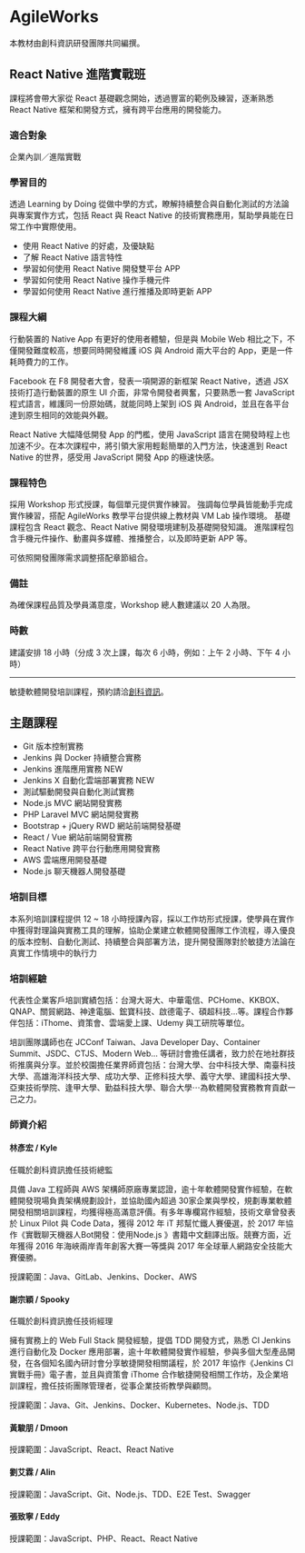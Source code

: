 # AgileWorks

本教材由創科資訊研發團隊共同編撰。

## React Native 進階實戰班

課程將會帶大家從 React 基礎觀念開始，透過豐富的範例及練習，逐漸熟悉 React Native 框架和開發方式，擁有跨平台應用的開發能力。

### 適合對象

企業內訓／進階實戰

### 學習目的

透過 Learning by Doing 從做中學的方式，瞭解持續整合與自動化測試的方法論與專案實作方式，包括 React 與 React Native 的技術實務應用，幫助學員能在日常工作中實際使用。

* 使用 React Native 的好處，及優缺點
* 了解 React Native 語言特性
* 學習如何使用 React Native 開發雙平台 APP
* 學習如何使用 React Native 操作手機元件
* 學習如何使用 React Native 進行推播及即時更新 APP

### 課程大綱

行動裝置的 Native App 有更好的使用者體驗，但是與 Mobile Web 相比之下，不僅開發難度較高，想要同時開發維護 iOS 與 Android 兩大平台的 App，更是一件耗時費力的工作。

Facebook 在 F8 開發者大會，發表一項開源的新框架 React Native，透過 JSX 技術打造行動裝置的原生 UI 介面，非常令開發者興奮，只要熟悉一套 JavaScript 程式語言，維護同一份原始碼，就能同時上架到 iOS 與 Android，並且在各平台達到原生相同的效能與外觀。

React Native 大幅降低開發 App 的門檻，使用 JavaScript 語言在開發時程上也加速不少。在本次課程中，將引領大家用輕鬆簡單的入門方法，快速進到 React Native 的世界，感受用 JavaScript 開發 App 的極速快感。


### 課程特色

採用 Workshop 形式授課，每個單元提供實作練習。
強調每位學員皆能動手完成實作練習，搭配 AgileWorks 教學平台提供線上教材與 VM Lab 操作環境。
基礎課程包含 React 觀念、React Native 開發環境建制及基礎開發知識。
進階課程包含手機元件操作、動畫與多媒體、推播整合，以及即時更新 APP 等。

可依照開發團隊需求調整搭配章節組合。

### 備註

為確保課程品質及學員滿意度，Workshop 總人數建議以 20 人為限。

### 時數

建議安排 18 小時（分成 3 次上課，每次 6 小時，例如：上午 2 小時、下午 4 小時）

---

敏捷軟體開發培訓課程，預約請洽[創科資訊](https://trunk-studio.com/)。

## 主題課程

* Git 版本控制實務
* Jenkins 與 Docker 持續整合實務
* Jenkins 進階應用實務 NEW
* Jenkins X 自動化雲端部署實務 NEW
* 測試驅動開發與自動化測試實務
* Node.js MVC 網站開發實務
* PHP Laravel MVC 網站開發實務
* Bootstrap + jQuery RWD 網站前端開發基礎
* React / Vue 網站前端開發實務
* React Native 跨平台行動應用開發實務
* AWS 雲端應用開發基礎
* Node.js 聊天機器人開發基礎


### 培訓目標

本系列培訓課程提供 12 ~ 18 小時授課內容，採以工作坊形式授課，使學員在實作中獲得對理論與實務工具的理解，協助企業建立軟體開發團隊工作流程，導入優良的版本控制、自動化測試、持續整合與部署方法，提升開發團隊對於敏捷方法論在真實工作情境中的執行力

### 培訓經驗

代表性企業客戶培訓實績包括：台灣大哥大、中華電信、PCHome、KKBOX、QNAP、關貿網路、神達電腦、鋐寶科技、啟德電子、碩超科技...等。課程合作夥伴包括：iThome、資策會、雲端愛上課、Udemy 與工研院等單位。

培訓團隊講師也在 JCConf Taiwan、Java Developer Day、Container Summit、JSDC、CTJS、Modern Web… 等研討會擔任講者，致力於在地社群技術推廣與分享。並於校園擔任業界師資包括：台灣大學、台中科技大學、南臺科技大學、高雄海洋科技大學、成功大學、正修科技大學、義守大學、建國科技大學、亞東技術學院、逢甲大學、勤益科技大學、聯合大學⋯為軟體開發實務教育貢獻一己之力。


### 師資介紹

#### 林彥宏 / Kyle

任職於創科資訊擔任技術總監

具備 Java 工程師與 AWS 架構師原廠專業認證，逾十年軟體開發實作經驗，在軟體開發現場負責架構規劃設計，並協助國內超過 30家企業與學校，規劃專業軟體開發相關培訓課程，均獲得極高滿意評價。有多年專欄寫作經驗，技術文章曾發表於 Linux Pilot 與 Code Data，獲得 2012 年 iT 邦幫忙鐵人賽優選，於 2017 年協作《實戰聊天機器人Bot開發：使用Node.js 》書籍中文翻譯出版。競賽方面，近年獲得 2016 年海峽兩岸青年創客大賽一等獎與 2017 年全球華人網路安全技能大賽優勝。

授課範圍：Java、GitLab、Jenkins、Docker、AWS

#### 謝宗穎 / Spooky

任職於創科資訊擔任技術經理

擁有實務上的 Web Full Stack 開發經驗，提倡 TDD 開發方式，熟悉 CI Jenkins 進行自動化及 Docker 應用部署，逾十年軟體開發實作經驗，參與多個大型產品開發，在各個知名國內研討會分享敏捷開發相關議程，於 2017 年協作《Jenkins CI 實戰手冊》電子書，並且與資策會 iThome 合作敏捷開發相關工作坊，及企業培訓課程，擔任技術團隊管理者，從事企業技術教學與顧問。

授課範圍：Java、Git、Jenkins、Docker、Kubernetes、Node.js、TDD

#### 黃駿朋 / Dmoon 

授課範圍：JavaScript、React、React Native

#### 劉艾霖 / Alin 

授課範圍：JavaScript、Git、Node.js、TDD、E2E Test、Swagger

#### 張致寧 / Eddy

授課範圍：JavaScript、PHP、React、React Native
